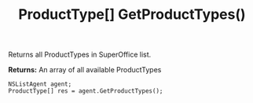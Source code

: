 ﻿---
uid: crmscript_ref_NSListAgent_GetProductTypes
title: ProductType[] GetProductTypes()
intellisense: NSListAgent.GetProductTypes
keywords: NSListAgent, GetProductTypes
so.topic: reference
---

Returns all ProductTypes in SuperOffice list.


**Returns:** An array of all available ProductTypes

```crmscript
NSListAgent agent;
ProductType[] res = agent.GetProductTypes();
```

